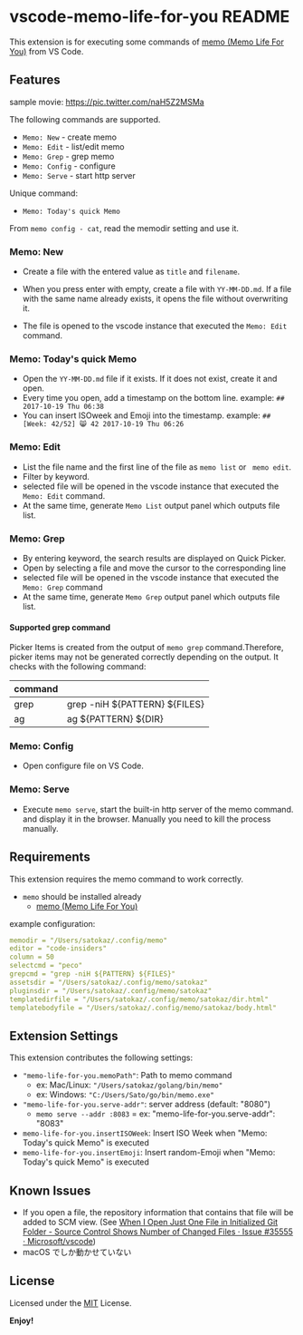 # vscode-memo-life-for-you README

This extension is for executing some commands of [memo (Memo Life For You)](https://github.com/mattn/memo) from VS Code.

## Features

sample movie:
https://pic.twitter.com/naH5Z2MSMa

The following commands are supported.

* `Memo: New` - create memo
* `Memo: Edit` - list/edit memo
* `Memo: Grep` - grep memo
* `Memo: Config` - configure
* `Memo: Serve` - start http server

Unique command:

* `Memo: Today's quick Memo`

From `memo config - cat`, read the memodir setting and use it.

### Memo: New

* Create a file with the entered value as `title` and `filename`.
* When you press enter with empty, create a file with `YY-MM-DD.md`. If a file with the same name already exists, it opens the file without overwriting it. 

* The file is opened to the vscode instance that executed the `Memo: Edit` command.

### Memo: Today's quick Memo

* Open the `YY-MM-DD.md` file if it exists. If it does not exist, create it and open.
* Every time you open, add a timestamp on the bottom line. example: `## 2017-10-19 Thu 06:38`
* You can insert ISOweek and Emoji into the timestamp. example: `## [Week: 42/52] 😸 42 2017-10-19 Thu 06:26`

### Memo: Edit

* List the file name and the first line of the file as `memo list` or ` memo edit`.
* Filter by keyword.
* selected file will be opened in the vscode instance that executed the `Memo: Edit` command.
* At the same time, generate `Memo List` output panel which outputs file list.

### Memo: Grep

* By entering keyword, the search results are displayed on Quick Picker.
* Open by selecting a file and move the cursor to the corresponding line
* selected file will be opened in the vscode instance that executed the `Memo: Grep` command
* At the same time, generate `Memo Grep` output panel which outputs file list.

####  Supported grep command

Picker Items is created from the output of `memo grep` command.Therefore, picker items may not be generated correctly depending on the output. It checks with the following command:

| command | |
|---------|-------------------------------|
| grep    | grep -niH ${PATTERN} ${FILES} |
| ag      | ag ${PATTERN} ${DIR}          |

### Memo: Config

* Open configure file on VS Code.

### Memo: Serve

* Execute `memo serve`, start the built-in http server of the memo command. and display it in the browser. Manually you need to kill the process manually.

## Requirements

This extension requires the memo command to work correctly.

* `memo` should be installed already
   * [memo (Memo Life For You)](https://github.com/mattn/memo)

example configuration:

```yaml
memodir = "/Users/satokaz/.config/memo"
editor = "code-insiders"
column = 50
selectcmd = "peco"
grepcmd = "grep -niH ${PATTERN} ${FILES}"
assetsdir = "/Users/satokaz/.config/memo/satokaz"
pluginsdir = "/Users/satokaz/.config/memo/satokaz"
templatedirfile = "/Users/satokaz/.config/memo/satokaz/dir.html"
templatebodyfile = "/Users/satokaz/.config/memo/satokaz/body.html"
```
## Extension Settings

This extension contributes the following settings:

* `"memo-life-for-you.memoPath"`: Path to memo command 
   * ex: Mac/Linux: `"/Users/satokaz/golang/bin/memo"`
   * ex: Windows: `"C:/Users/Sato/go/bin/memo.exe"`
* `"memo-life-for-you.serve-addr"`: server address (default: "8080")
   * `memo serve --addr :8083` = ex: "memo-life-for-you.serve-addr": "8083" 
* `memo-life-for-you.insertISOWeek`: Insert ISO Week when "Memo: Today's quick Memo" is executed
* `memo-life-for-you.insertEmoji`: Insert random-Emoji when "Memo: Today's quick Memo" is executed

## Known Issues

* If you open a file, the repository information that contains that file will be added to SCM view. (See [When I Open Just One File in Initialized Git Folder - Source Control Shows Number of Changed Files · Issue #35555 · Microsoft/vscode](https://github.com/Microsoft/vscode/issues/35555))
* macOS でしか動かせていない

## License

Licensed under the [MIT](LICENSE.txt) License.

**Enjoy!**